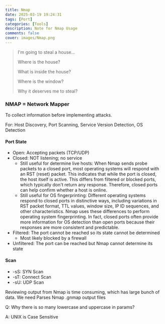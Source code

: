 ```yaml
---
title: Nmap
date: 2025-03-19 19:24:31
tags: [Port]
categories: [Tools]
description: Note for Nmap Usage
comments: false
cover: images/Nmap.png
---
```


> I'm going to steal a house...
>
> Where is the house?
>
> What is inside the house?
>
> Where is the window?
>
> Why it deserves me to steal?

### **NMAP = Network Mapper**

To collect information before implementing attacks.

For: Host Discovery, Port Scanning, Service Version Detection, OS Detection

#### Port State

- Open: Accepting packets (TCP/UDP)
- Closed: NOT listening; no service
  - Still useful for determine live hosts: When Nmap sends probe packets to a closed port, most operating systems will respond with an RST (reset) packet. This indicates that while the port is closed, the host itself is active. This differs from filtered or blocked ports, which typically don't return any response. Therefore, closed ports can help confirm whether a host is online.
  - Still useful for OS fingerprinting: Different operating systems respond to closed ports in distinctive ways, including variations in RST packet format, TTL values, window size, IP ID sequences, and other characteristics. Nmap uses these differences to perform operating system fingerprinting. In fact, closed ports often provide more information for OS detection than open ports because their responses are more consistent and predictable.
- Filtered: The port cannot be reached so its state cannot be determined
  - Most likely blocked by a firewall
- Unfiltered: The port can be reached but Nmap cannot determine its state

#### Scan

- -sS: SYN Scan
- -sT: Connect Scan
- -sU: UDP Scan

Reviewing output from Nmap is time consuming, which has large bunch of data. We need Parses Nmap .gnmap output files

Q: Why there is so many lowercase and uppercase in params?

A: UNIX is Case Sensitive
